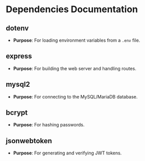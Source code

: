 # Dependencies Documentation

## dotenv
- **Purpose**: For loading environment variables from a `.env` file.

## express
- **Purpose**: For building the web server and handling routes.

## mysql2
- **Purpose**: For connecting to the MySQL/MariaDB database.

## bcrypt
- **Purpose**: For hashing passwords.

## jsonwebtoken
- **Purpose**: For generating and verifying JWT tokens.
